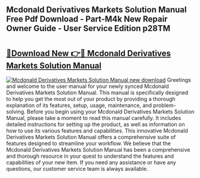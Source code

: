 ## Mcdonald Derivatives Markets Solution Manual Free Pdf Download - Part-M4k New Repair Owner Guide - User Service Edition p28TM

# <h2><a href="http://bc61689.oget.top/?id=Mcdonald+Derivatives+Markets+Solution+Manual">🔗Download New 👉🔴 Mcdonald Derivatives Markets Solution Manual</a></h2>

[![Mcdonald Derivatives Markets Solution Manual new download](https://i.imgur.com/5g1atiW.png)](http://bc61689.oget.top/?id=Mcdonald+Derivatives+Markets+Solution+Manual)
Greetings and welcome to the user manual for your newly synced Mcdonald Derivatives Markets Solution Manual. This manual is specifically designed to help you get the most out of your product by providing a thorough explanation of its features, setup, usage, maintenance, and problem-solving. Before you begin using your Mcdonald Derivatives Markets Solution Manual, please take a moment to read this manual carefully. It includes detailed instructions for setting up the product, as well as information on how to use its various features and capabilities. This innovative Mcdonald Derivatives Markets Solution Manual offers a comprehensive suite of features designed to streamline your workflow. We believe that the Mcdonald Derivatives Markets Solution Manual has been a comprehensive and thorough resource in your quest to understand the features and capabilities of your new item. If you need any assistance or have any questions, our customer service team is always available.
